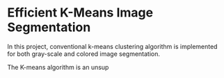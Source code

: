 # Efficient K-Means Image Segmentation

In this project, conventional k-means clustering algorithm is implemented for both gray-scale and colored image segmentation.

The K-means algorithm is an unsup